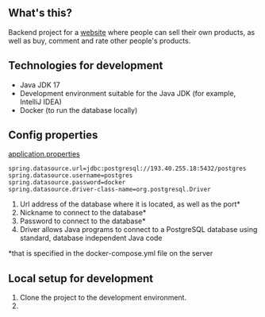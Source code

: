 ## What's this?
Backend project for a [website](http://buysell.hopto.org) where people can sell their own products, as well as buy, comment and rate other people's products.

## Technologies for development
- Java JDK 17
- Development environment suitable for the Java JDK (for example, IntelliJ IDEA)
- Docker (to run the database locally)

## Config properties

[application.properties](https://gitlab.cs.ttu.ee/alpari/iti0302-2022-server/-/blob/main/src/main/resources/application.properties)
```
spring.datasource.url=jdbc:postgresql://193.40.255.18:5432/postgres
spring.datasource.username=postgres 
spring.datasource.password=docker
spring.datasource.driver-class-name=org.postgresql.Driver
```

1. Url address of the database where it is located, as well as the port*
2. Nickname to connect to the database*
3. Password to connect to the database*
4. Driver allows Java programs to connect to a PostgreSQL database using standard, database independent Java code

*that is specified in the docker-compose.yml file on the server

## Local setup for development
1. Clone the project to the development environment.
2. 
